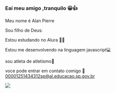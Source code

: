 ### Eaí meu amigo ,tranquilo  😀👍

Meu nome é Alan Pierre

Sou filho de Deus:

Estou estudando no Alura 👨‍🎓

Estou me desenvolvendo na linguagem javascript💻

sou atleta de atletismo🏃

voce pode entrar em contato comigo 📧 00001251434312sp@al.educacao.sp.gov.br













![](https://media.tenor.com/TM0Xkja0docAAAAj/cr7-si.gif)
